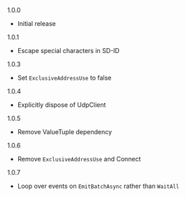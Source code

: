 1.0.0
* Initial release

1.0.1
* Escape special characters in SD-ID

1.0.3
* Set `ExclusiveAddressUse` to false

1.0.4
* Explicitly dispose of UdpClient

1.0.5
* Remove ValueTuple dependency

1.0.6
* Remove `ExclusiveAddressUse` and Connect

1.0.7
* Loop over events on `EmitBatchAsync` rather than `WaitAll`
